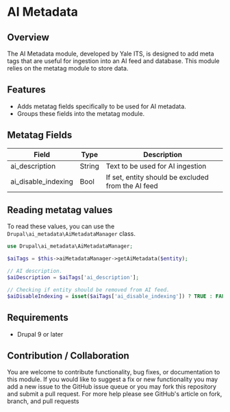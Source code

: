 # AI Metadata

## Overview

The AI Metadata module, developed by Yale ITS, is designed to add meta tags that are useful for ingestion into an AI feed and database. This module relies on the metatag module to store data.

## Features

- Adds metatag fields specifically to be used for AI metadata.
- Groups these fields into the metatag module.

## Metatag Fields

| Field               | Type    | Description                                        |
|---------------------|---------|----------------------------------------------------|
| ai_description      | String  | Text to be used for AI ingestion                   |
| ai_disable_indexing | Bool    | If set, entity should be excluded from the AI feed |

## Reading metatag values

To read these values, you can use the `Drupal\ai_metadata\AiMetadataManager` class.

```php
use Drupal\ai_metadata\AiMetadataManager;

$aiTags = $this->aiMetadataManager->getAiMetadata($entity);

// AI description.
$aiDescription = $aiTags['ai_description'];

// Checking if entity should be removed from AI feed.
$aiDisableIndexing = isset($aiTags['ai_disable_indexing']) ? TRUE : FALSE;
```

## Requirements

- Drupal 9 or later

## Contribution / Collaboration

You are welcome to contribute functionality, bug fixes, or documentation to this module. If you would like to suggest a fix or new functionality you may add a new issue to the GitHub issue queue or you may fork this repository and submit a pull request. For more help please see GitHub's article on fork, branch, and pull requests
